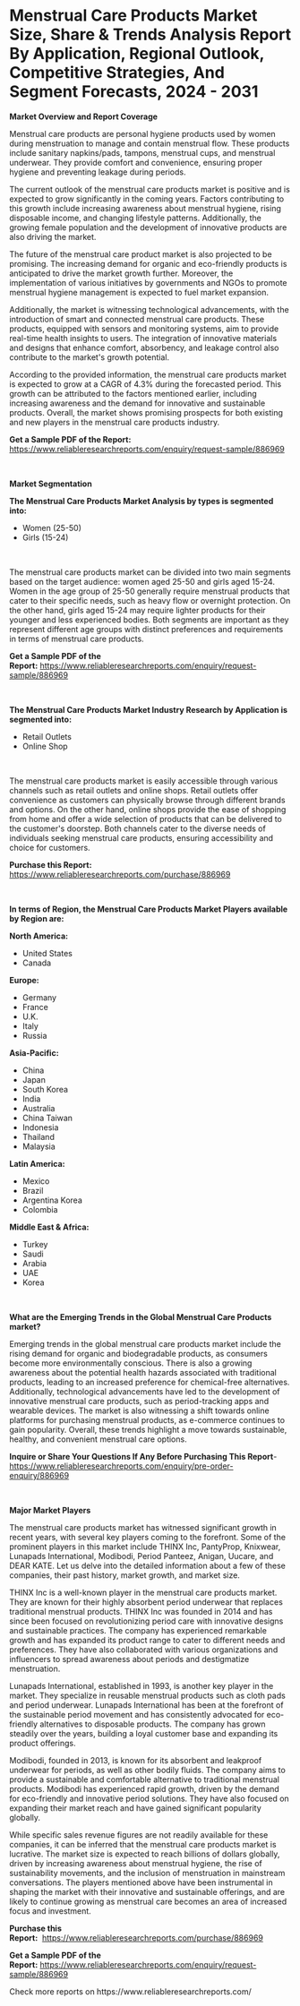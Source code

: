 <p><h1>Menstrual Care Products Market Size, Share & Trends Analysis Report By Application, Regional Outlook, Competitive Strategies, And Segment Forecasts, 2024 - 2031</h1></p><p><strong>Market Overview and Report Coverage</strong></p>
<p><p>Menstrual care products are personal hygiene products used by women during menstruation to manage and contain menstrual flow. These products include sanitary napkins/pads, tampons, menstrual cups, and menstrual underwear. They provide comfort and convenience, ensuring proper hygiene and preventing leakage during periods.</p><p>The current outlook of the menstrual care products market is positive and is expected to grow significantly in the coming years. Factors contributing to this growth include increasing awareness about menstrual hygiene, rising disposable income, and changing lifestyle patterns. Additionally, the growing female population and the development of innovative products are also driving the market.</p><p>The future of the menstrual care product market is also projected to be promising. The increasing demand for organic and eco-friendly products is anticipated to drive the market growth further. Moreover, the implementation of various initiatives by governments and NGOs to promote menstrual hygiene management is expected to fuel market expansion.</p><p>Additionally, the market is witnessing technological advancements, with the introduction of smart and connected menstrual care products. These products, equipped with sensors and monitoring systems, aim to provide real-time health insights to users. The integration of innovative materials and designs that enhance comfort, absorbency, and leakage control also contribute to the market's growth potential.</p><p>According to the provided information, the menstrual care products market is expected to grow at a CAGR of 4.3% during the forecasted period. This growth can be attributed to the factors mentioned earlier, including increasing awareness and the demand for innovative and sustainable products. Overall, the market shows promising prospects for both existing and new players in the menstrual care products industry.</p></p>
<p><strong>Get a Sample PDF of the Report:</strong> <a href="https://www.reliableresearchreports.com/enquiry/request-sample/886969">https://www.reliableresearchreports.com/enquiry/request-sample/886969</a></p>
<p>&nbsp;</p>
<p><strong>Market Segmentation</strong></p>
<p><strong>The Menstrual Care Products Market Analysis by types is segmented into:</strong></p>
<p><ul><li>Women (25-50)</li><li>Girls (15-24)</li></ul></p>
<p>&nbsp;</p>
<p><p>The menstrual care products market can be divided into two main segments based on the target audience: women aged 25-50 and girls aged 15-24. Women in the age group of 25-50 generally require menstrual products that cater to their specific needs, such as heavy flow or overnight protection. On the other hand, girls aged 15-24 may require lighter products for their younger and less experienced bodies. Both segments are important as they represent different age groups with distinct preferences and requirements in terms of menstrual care products.</p></p>
<p><strong>Get a Sample PDF of the Report:</strong>&nbsp;<a href="https://www.reliableresearchreports.com/enquiry/request-sample/886969">https://www.reliableresearchreports.com/enquiry/request-sample/886969</a></p>
<p>&nbsp;</p>
<p><strong>The Menstrual Care Products Market Industry Research by Application is segmented into:</strong></p>
<p><ul><li>Retail Outlets</li><li>Online Shop</li></ul></p>
<p>&nbsp;</p>
<p><p>The menstrual care products market is easily accessible through various channels such as retail outlets and online shops. Retail outlets offer convenience as customers can physically browse through different brands and options. On the other hand, online shops provide the ease of shopping from home and offer a wide selection of products that can be delivered to the customer's doorstep. Both channels cater to the diverse needs of individuals seeking menstrual care products, ensuring accessibility and choice for customers.</p></p>
<p><strong>Purchase this Report:</strong>&nbsp; <a href="https://www.reliableresearchreports.com/purchase/886969">https://www.reliableresearchreports.com/purchase/886969</a></p>
<p>&nbsp;</p>
<p><strong>In terms of Region, the Menstrual Care Products Market Players available by Region are:</strong></p>
<p>
    <p> <strong> North America: </strong>
        <ul>
            <li>United States</li>
            <li>Canada</li>
        </ul>
        </p> 
    <p> <strong> Europe: </strong>
        <ul>
            <li>Germany</li>
            <li>France</li>
            <li>U.K.</li>
            <li>Italy</li>
            <li>Russia</li>
        </ul>
        </p> 
    <p> <strong> Asia-Pacific: </strong>
        <ul>
            <li>China</li>
            <li>Japan</li>
            <li>South Korea</li>
            <li>India</li>
            <li>Australia</li>
            <li>China Taiwan</li>
            <li>Indonesia</li>
            <li>Thailand</li>
            <li>Malaysia</li>
        </ul>
        </p> 
    <p> <strong> Latin America: </strong>
        <ul>
            <li>Mexico</li>
            <li>Brazil</li>
            <li>Argentina Korea</li>
            <li>Colombia</li>
        </ul>
        </p> 
    <p> <strong> Middle East & Africa: </strong>
        <ul>
            <li>Turkey</li>
            <li>Saudi</li>
            <li>Arabia</li>
            <li>UAE</li>
            <li>Korea</li>
        </ul>
    </p>
    </p>
<p>&nbsp;</p>
<p><strong>What are the Emerging Trends in the Global Menstrual Care Products market?</strong></p>
<p><p>Emerging trends in the global menstrual care products market include the rising demand for organic and biodegradable products, as consumers become more environmentally conscious. There is also a growing awareness about the potential health hazards associated with traditional products, leading to an increased preference for chemical-free alternatives. Additionally, technological advancements have led to the development of innovative menstrual care products, such as period-tracking apps and wearable devices. The market is also witnessing a shift towards online platforms for purchasing menstrual products, as e-commerce continues to gain popularity. Overall, these trends highlight a move towards sustainable, healthy, and convenient menstrual care options.</p></p>
<p><strong>Inquire or Share Your Questions If Any Before Purchasing This Report</strong>- <a href="https://www.reliableresearchreports.com/enquiry/pre-order-enquiry/886969">https://www.reliableresearchreports.com/enquiry/pre-order-enquiry/886969</a></p>
<p>&nbsp;</p>
<p><strong>Major Market Players</strong></p>
<p><p>The menstrual care products market has witnessed significant growth in recent years, with several key players coming to the forefront. Some of the prominent players in this market include THINX Inc, PantyProp, Knixwear, Lunapads International, Modibodi, Period Panteez, Anigan, Uucare, and DEAR KATE. Let us delve into the detailed information about a few of these companies, their past history, market growth, and market size.</p><p>THINX Inc is a well-known player in the menstrual care products market. They are known for their highly absorbent period underwear that replaces traditional menstrual products. THINX Inc was founded in 2014 and has since been focused on revolutionizing period care with innovative designs and sustainable practices. The company has experienced remarkable growth and has expanded its product range to cater to different needs and preferences. They have also collaborated with various organizations and influencers to spread awareness about periods and destigmatize menstruation.</p><p>Lunapads International, established in 1993, is another key player in the market. They specialize in reusable menstrual products such as cloth pads and period underwear. Lunapads International has been at the forefront of the sustainable period movement and has consistently advocated for eco-friendly alternatives to disposable products. The company has grown steadily over the years, building a loyal customer base and expanding its product offerings.</p><p>Modibodi, founded in 2013, is known for its absorbent and leakproof underwear for periods, as well as other bodily fluids. The company aims to provide a sustainable and comfortable alternative to traditional menstrual products. Modibodi has experienced rapid growth, driven by the demand for eco-friendly and innovative period solutions. They have also focused on expanding their market reach and have gained significant popularity globally.</p><p>While specific sales revenue figures are not readily available for these companies, it can be inferred that the menstrual care products market is lucrative. The market size is expected to reach billions of dollars globally, driven by increasing awareness about menstrual hygiene, the rise of sustainability movements, and the inclusion of menstruation in mainstream conversations. The players mentioned above have been instrumental in shaping the market with their innovative and sustainable offerings, and are likely to continue growing as menstrual care becomes an area of increased focus and investment.</p></p>
<p><strong>Purchase this Report:</strong>&nbsp;&nbsp;<a href="https://www.reliableresearchreports.com/purchase/886969">https://www.reliableresearchreports.com/purchase/886969</a></p>
<p></p>
<p><strong>Get a Sample PDF of the Report:</strong>&nbsp;<a href="https://www.reliableresearchreports.com/enquiry/request-sample/886969">https://www.reliableresearchreports.com/enquiry/request-sample/886969</a></p>
<p>Check more reports on https://www.reliableresearchreports.com/</p>